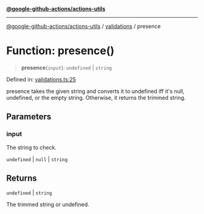 [**@google-github-actions/actions-utils**](../../README.md)

***

[@google-github-actions/actions-utils](../../modules.md) / [validations](../README.md) / presence

# Function: presence()

> **presence**(`input`): `undefined` \| `string`

Defined in: [validations.ts:25](https://github.com/google-github-actions/actions-utils/blob/main/src/validations.ts#L25)

presence takes the given string and converts it to undefined iff it's null,
undefined, or the empty string. Otherwise, it returns the trimmed string.

## Parameters

### input

The string to check.

`undefined` | `null` | `string`

## Returns

`undefined` \| `string`

The trimmed string or undefined.
